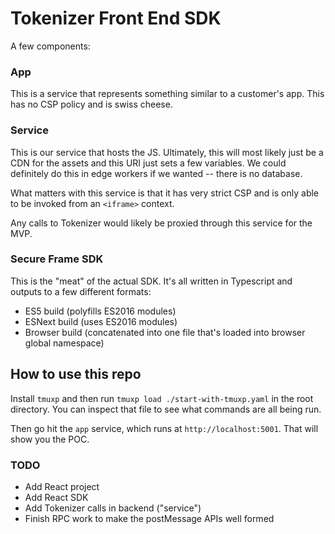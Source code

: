 # Tokenizer Front End SDK

A few components:

### App
This is a service that represents something similar to a customer's app. This has no CSP policy and is swiss cheese.

### Service
This is our service that hosts the JS. Ultimately, this will most likely just be a CDN for the assets and this URI just sets a few variables. We could definitely do this in edge workers if we wanted -- there is no database.

What matters with this service is that it has very strict CSP and is only able to be invoked from an `<iframe>` context.

Any calls to Tokenizer would likely be proxied through this service for the MVP.

### Secure Frame SDK
This is the "meat" of the actual SDK. It's all written in Typescript and outputs to a few different formats:
- ES5 build (polyfills ES2016 modules)
- ESNext build (uses ES2016 modules)
- Browser build (concatenated into one file that's loaded into browser global namespace)

## How to use this repo
Install `tmuxp` and then run `tmuxp load ./start-with-tmuxp.yaml` in the root directory. You can inspect that file to see what commands are all being run.

Then go hit the `app` service, which runs at `http://localhost:5001`. That will show you the POC.

### TODO
- Add React project
- Add React SDK
- Add Tokenizer calls in backend ("service")
- Finish RPC work to make the postMessage APIs well formed

